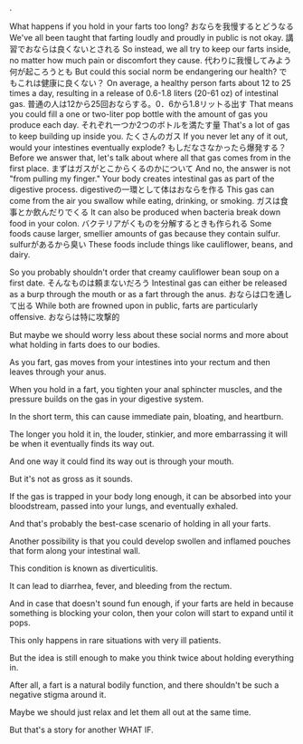 .

What happens if you hold in your farts too long?
おならを我慢するとどうなる
We've all been taught that farting loudly and proudly in public is not okay.
講習でおならは良くないとされる
So instead, we all try to keep our farts inside, no matter how much pain or discomfort they cause.
代わりに我慢してみよう
何が起ころうとも
But could this social norm be endangering our health?
でもこれは健康に良くない？
On average, a healthy person farts about 12 to 25 times a day, resulting in a release of 0.6-1.8 liters  (20-61 oz) of intestinal gas. 
普通の人は12から25回おならする。0．6から1.8リットる出す
That means you could fill a one or two-liter pop bottle with the amount of gas you produce each day.
それぞれ一つか2つのボトルを満たす量
That's a lot of gas to keep building up inside you.
たくさんのガス
If you never let any of it out, would your intestines eventually explode?
もしだなさなかったら爆発する？
Before we answer that, let's talk about where all that gas comes from in the first place.
まずはガスがとこからくるのかについて
And no, the answer is not "from pulling my finger." Your body creates intestinal gas as part of the digestive process.
digestiveの一環として体はおならを作る
This gas can come from the air you swallow while eating, drinking, or smoking.
ガスは食事とか飲んだりでくる
It can also be produced when bacteria break down food in your colon.
バクテリアがくものを分解するときも作られる
Some foods cause larger, smellier amounts of gas because they contain sulfur. 
sulfurがあるから臭い
These foods include things like cauliflower, beans, and dairy.

So you probably shouldn't order that creamy cauliflower bean soup on a first date.
そんなものは頼まないだろう
Intestinal gas can either be released as a burp through the mouth or as a fart through the anus.
おならは口を通して出る
While both are frowned upon in public, farts are particularly offensive.
おならは特に攻撃的

But maybe we should worry less about these social norms and more about what holding in farts does to our bodies.

As you fart, gas moves from your intestines into your rectum and then leaves through your anus.

When you hold in a fart, you tighten your anal sphincter muscles, and the pressure builds on the gas in your digestive system.

In the short term, this can cause immediate pain, bloating, and heartburn.

The longer you hold it in, the louder, stinkier, and more embarrassing it will be when it eventually finds its way out.

And one way it could find its way out is through your mouth.

But it's not as gross as it sounds.

If the gas is trapped in your body long enough, it can be absorbed into your bloodstream, passed into your lungs, and eventually exhaled.

And that's probably the best-case scenario of holding in all your farts.

Another possibility is that you could develop swollen and inflamed pouches that form along your intestinal wall.

This condition is known as diverticulitis.

It can lead to diarrhea, fever, and bleeding from the rectum.

And in case that doesn't sound fun enough, if your farts are held in because something is blocking your colon, then your colon will start to expand until it pops.

This only happens in rare situations with very ill patients.

But the idea is still enough to make you think twice about holding everything in.

After all, a fart is a natural bodily function, and there shouldn't be such a negative stigma around it.

Maybe we should just relax and let them all out at the same time.

But that's a story for another WHAT IF.

